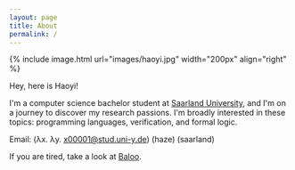 ```yaml
---
layout: page
title: About
permalink: /
---
```

{% include image.html url="images/haoyi.jpg" width="200px" align="right" %}

Hey, here is Haoyi! 

I'm a computer science bachelor student at [Saarland University], and I'm on a journey to discover my research passions. I'm broadly interested in these topics: 
programming languages, verification, and formal logic.

<!-- I enjoy learning new abstract theories at university and would like to find more motivation through practice. So I am currently looking for a student job in coding, for any ideas or information please feel free to [email me] :D -->

Email: (λx. λy. x00001@stud.uni-y.de) (haze) (saarland)


If you are tired, take a look at [Baloo].

[Saarland University]: https://saarland-informatics-campus.de/
[Baloo]: https://zheyuanwu.github.io/baloo.html